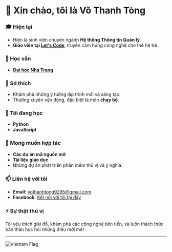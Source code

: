 # 👋 Xin chào, tôi là Võ Thanh Tòng

### 🎓 Hiện tại
- Hiện là sinh viên chuyên ngành **Hệ thống Thông tin Quản lý**.  
- **Giáo viên tại [Let's Code](https://letscode.edu.vn/)**, truyền cảm hứng công nghệ cho thế hệ trẻ.  

### 🏫 Học vấn
- **[Đại học Nha Trang](https://www.ntu.edu.vn/)**  

### 👀 Sở thích
- Khám phá những ý tưởng lập trình mới và sáng tạo.  
- Thường xuyên vận động, đặc biệt là môn **chạy bộ**.  

### 🌱 Tôi đang học
- **Python**  
- **JavaScript**  

### 💞️ Mong muốn hợp tác
- **Các dự án mã nguồn mở**  
- **Tài liệu giáo dục**  
- Những dự án phát triển phần mềm thú vị và ý nghĩa.  

### 📫 Liên hệ với tôi
- **Email:** vothanhtong9295@gmail.com  
- **Facebook:** [Kết nối với tôi tại đây](https://www.facebook.com/share/1TT8smTwaq/?mibextid=LQQJ4d)  

### ⚡ Sự thật thú vị
Tôi yêu thích giải đố, khám phá các công nghệ tiên tiến, và luôn thách thức bản thân học hỏi những điều mới mẻ!

---

![Vietnam Flag](https://upload.wikimedia.org/wikipedia/commons/2/21/Flag_of_Vietnam.svg)
